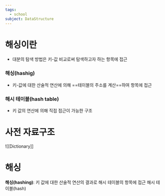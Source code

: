 ```yaml
---
tags:
  - school
subject: DataStructure
---
```

# 해싱이란
- 대분의 탐색 방법은 키-값 비교로써 탐색하고자 하는 항목에 접근
### 해싱(hashig)
- 키-값에 대한 산술적 연산에 의해 ==테이블의 주소를 계산==하여 항목에 접근
### 해시 테이블(hash table)
- 키 값의 연산에 의해 직접 접근이 가능한 구조
# 사전 자료구조
![[Dictionary]]
# 해싱
**해싱(hashing)**: 키 값에 대한 산술적 연산의 결과로 해시 테이블의 항목에 접근
해시 테이블(hash)
